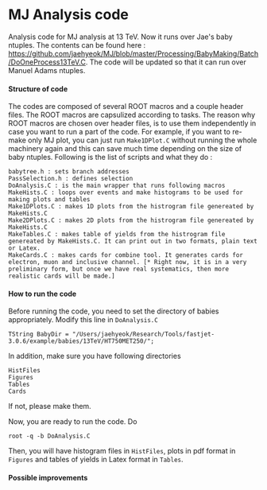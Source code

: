 MJ Analysis code
=== 

Analysis code for MJ analysis at 13 TeV. Now it runs over Jae's baby ntuples. The contents can be found here : https://github.com/jaehyeok/MJ/blob/master/Processing/BabyMaking/Batch/DoOneProcess13TeV.C. The code will be updated so that it can run over Manuel Adams ntuples.

#### Structure of code  

The codes are composed of several ROOT macros and a couple header files. The ROOT macros are capsulized according to tasks. The reason why ROOT macros are chosen over header files, is to use them independently in case you want to run a part of the code. For example, if you want to re-make only MJ plot, you can just run `Make1DPlot.C` without running the whole machinery again and this can save much time depending on the size of baby ntuples. Following is the list of scripts and what they do :

    babytree.h : sets branch addresses 
    PassSelection.h : defines selection 
    DoAnalysis.C : is the main wrapper that runs following macros     
    MakeHists.C : loops over events and make histograms to be used for making plots and tables 
    Make1DPlots.C : makes 1D plots from the histrogram file genereated by MakeHists.C 
    Make2DPlots.C : makes 2D plots from the histrogram file genereated by MakeHists.C 
    MakeTables.C : makes table of yields from the histrogram file genereated by MakeHists.C. It can print out in two formats, plain text or Latex. 
    MakeCards.C : makes cards for combine tool. It generates cards for electron, muon and inclusive channel. [* Right now, it is in a very preliminary form, but once we have real systematics, then more realistic cards will be made.]    


#### How to run the code  

Before running the code, you need to set the directory of babies appropriately. Modify this line in `DoAnalysis.C` 

```
TString BabyDir = "/Users/jaehyeok/Research/Tools/fastjet-3.0.6/example/babies/13TeV/HT750MET250/";
```

In addition, make sure you have following directories 

```
HistFiles
Figures
Tables
Cards
```

If not, please make them. 

Now, you are ready to run the code. Do 

```
root -q -b DoAnalysis.C
```

Then, you will have histogram files in `HistFiles`, plots in pdf format in `Figures` and tables of yields in Latex format in `Tables`.  

#### Possible improvements 



